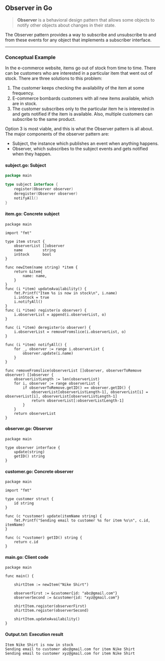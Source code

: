 ## Observer in Go

> **Observer** is a behavioral design pattern that allows some objects to notify other objects about changes in their state.

The Observer pattern provides a way to subscribe and unsubscribe to and from these events for any object that implements a subscriber interface.

---

### Conceptual Example

In the e-commerce website, items go out of stock from time to time. There can be customers who are interested in a particular item that went out of stock. There are three solutions to this problem:

 1. The customer keeps checking the availability of the item at some frequency.
 2. E-commerce bombards customers with all new items available, which are in stock.
 3. The customer subscribes only to the particular item he is interested in and gets notified if the item is available. Also, multiple customers can subscribe to the same product.

Option 3 is most viable, and this is what the Observer pattern is all about. The major components of the observer pattern are:

- Subject, the instance which publishes an event when anything happens.
- Observer, which subscribes to the subject events and gets notified when they happen.
 

#### subject.go: Subject

```go
package main

type subject interface {
    register(Observer observer)
    deregister(Observer observer)
    notifyAll()
}
```


#### item.go: Concrete subject

```
package main

import "fmt"

type item struct {
    observerList []observer
    name         string
    inStock      bool
}

func newItem(name string) *item {
    return &item{
        name: name,
    }
}
func (i *item) updateAvailability() {
    fmt.Printf("Item %s is now in stock\n", i.name)
    i.inStock = true
    i.notifyAll()
}
func (i *item) register(o observer) {
    i.observerList = append(i.observerList, o)
}

func (i *item) deregister(o observer) {
    i.observerList = removeFromslice(i.observerList, o)
}

func (i *item) notifyAll() {
    for _, observer := range i.observerList {
        observer.update(i.name)
    }
}

func removeFromslice(observerList []observer, observerToRemove observer) []observer {
    observerListLength := len(observerList)
    for i, observer := range observerList {
        if observerToRemove.getID() == observer.getID() {
            observerList[observerListLength-1], observerList[i] = observerList[i], observerList[observerListLength-1]
            return observerList[:observerListLength-1]
        }
    }
    return observerList
}
```


#### observer.go: Observer

```
package main

type observer interface {
    update(string)
    getID() string
}
```


#### customer.go: Concrete observer

```
package main

import "fmt"

type customer struct {
    id string
}

func (c *customer) update(itemName string) {
    fmt.Printf("Sending email to customer %s for item %s\n", c.id, itemName)
}

func (c *customer) getID() string {
    return c.id
}
```


#### main.go: Client code

```
package main

func main() {

    shirtItem := newItem("Nike Shirt")

    observerFirst := &customer{id: "abc@gmail.com"}
    observerSecond := &customer{id: "xyz@gmail.com"}

    shirtItem.register(observerFirst)
    shirtItem.register(observerSecond)

    shirtItem.updateAvailability()
}
```


#### Output.txt: Execution result

```
Item Nike Shirt is now in stock
Sending email to customer abc@gmail.com for item Nike Shirt
Sending email to customer xyz@gmail.com for item Nike Shirt
```

